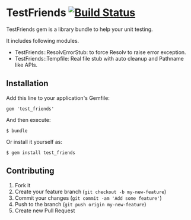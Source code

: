 # TestFriends [![Build Status](https://travis-ci.org/sunaot/test_friends.png?branch=master)](https://travis-ci.org/sunaot/test_friends)

TestFriends gem is a library bundle to help your unit testing.

It includes following modules.

* TestFriends::ResolvErrorStub: to force Resolv to raise error exception.
* TestFriends::Tempfile: Real file stub with auto cleanup and Pathname like APIs.

## Installation

Add this line to your application's Gemfile:

    gem 'test_friends'

And then execute:

    $ bundle

Or install it yourself as:

    $ gem install test_friends

## Contributing

1. Fork it
2. Create your feature branch (`git checkout -b my-new-feature`)
3. Commit your changes (`git commit -am 'Add some feature'`)
4. Push to the branch (`git push origin my-new-feature`)
5. Create new Pull Request
